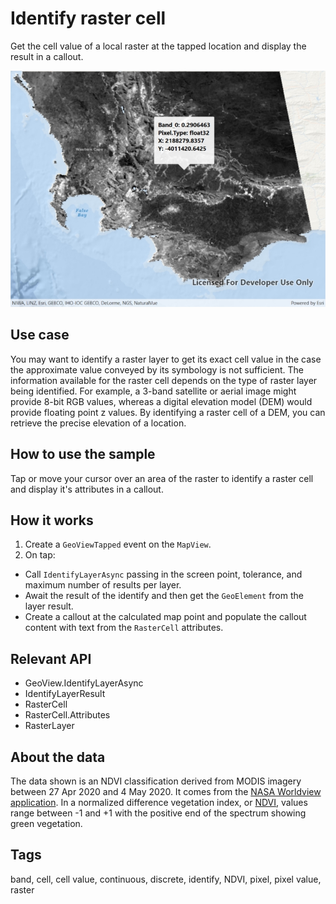 # Identify raster cell

Get the cell value of a local raster at the tapped location and display the result in a callout.

![Image of identify raster cell](IdentifyRasterCell.jpg)

## Use case

You may want to identify a raster layer to get its exact cell value in the case the approximate value conveyed by its symbology is not sufficient. The information available for the raster cell depends on the type of raster layer being identified. For example, a 3-band satellite or aerial image might provide 8-bit RGB values, whereas a digital elevation model (DEM) would provide floating point z values. By identifying a raster cell of a DEM, you can retrieve the precise elevation of a location. 

## How to use the sample

Tap or move your cursor over an area of the raster to identify a raster cell and display it's attributes in a callout.

## How it works

1. Create a `GeoViewTapped` event on the `MapView`.
2. On tap:
  * Call `IdentifyLayerAsync` passing in the screen point, tolerance, and maximum number of results per layer.
  * Await the result of the identify and then get the `GeoElement` from the layer result.
  * Create a callout at the calculated map point and populate the callout content with text from the `RasterCell` attributes. 

## Relevant API

* GeoView.IdentifyLayerAsync
* IdentifyLayerResult
* RasterCell
* RasterCell.Attributes
* RasterLayer

## About the data

The data shown is an NDVI classification derived from MODIS imagery between 27 Apr 2020 and 4 May 2020. It comes from the [NASA Worldview application](https://worldview.earthdata.nasa.gov/). In a normalized difference vegetation index, or [NDVI](https://en.wikipedia.org/wiki/Normalized_difference_vegetation_index), values range between -1 and +1 with the positive end of the spectrum showing green vegetation.

## Tags

band, cell, cell value, continuous, discrete, identify, NDVI, pixel, pixel value, raster